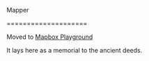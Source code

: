 Mapper

====================

Moved to [Mapbox Playground](https://dkozhukhar.github.io/mapbox//mapbox/)

It lays here as a memorial to the ancient deeds.
